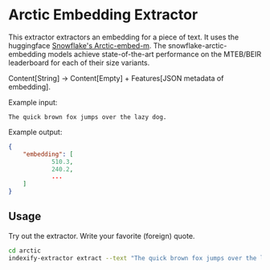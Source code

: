 # Arctic Embedding Extractor

This extractor extractors an embedding for a piece of text.
It uses the huggingface [Snowflake's Arctic-embed-m](https://huggingface.co/Snowflake/snowflake-arctic-embed-m). The snowflake-arctic-embedding models achieve state-of-the-art performance on the MTEB/BEIR leaderboard for each of their size variants.

Content[String] -> Content[Empty] + Features[JSON metadata of embedding].

Example input:

```text
The quick brown fox jumps over the lazy dog.
```

Example output:

```json
{
    "embedding": [
            510.3,
            240.2,
            ...
    ]
}
```

## Usage

Try out the extractor. Write your favorite (foreign) quote.

```bash
cd arctic
indexify-extractor extract --text "The quick brown fox jumps over the lazy dog."
```
